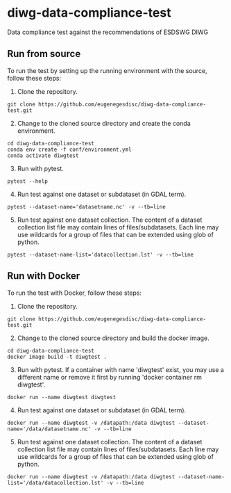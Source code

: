 # diwg-data-compliance-test
Data compliance test against the recommendations of ESDSWG DIWG

## Run from source
To run the test by setting up the running environment with the source, follow these steps:

1. Clone the repository.
```
git clone https://github.com/eugenegesdisc/diwg-data-compliance-test.git
```
2. Change to the cloned source directory and create the conda environment.
```
cd diwg-data-compliance-test
conda env create -f conf/environment.yml
conda activate diwgtest
```
3. Run with pytest.
```
pytest --help
```
4. Run test against one dataset or subdataset (in GDAL term).
```
pytest --dataset-name='datasetname.nc' -v --tb=line
```
5. Run test against one dataset collection. The content of a dataset collection list file may contain lines of files/subdatasets. Each line may use wildcards for a group of files that can be extended using glob of python.
```
pytest --dataset-name-list='datacollection.lst' -v --tb=line
```

## Run with Docker

To run the test with Docker, follow these steps:

1. Clone the repository.
```
git clone https://github.com/eugenegesdisc/diwg-data-compliance-test.git
```
2. Change to the cloned source directory and build the docker image.
```
cd diwg-data-compliance-test
docker image build -t diwgtest .
```
3. Run with pytest. If a container with name 'diwgtest' exist, you may use a different name or remove it first by running 'docker container rm diwgtest'.
```
docker run --name diwgtest diwgtest
```
4. Run test against one dataset or subdataset (in GDAL term).
```
docker run --name diwgtest -v /datapath:/data diwgtest --dataset-name='/data/datasetname.nc' -v --tb=line
```
5. Run test against one dataset collection. The content of a dataset collection list file may contain lines of files/subdatasets. Each line may use wildcards for a group of files that can be extended using glob of python.
```
docker run --name diwgtest -v /datapath:/data diwgtest --dataset-name-list='/data/datacollection.lst' -v --tb=line
```

